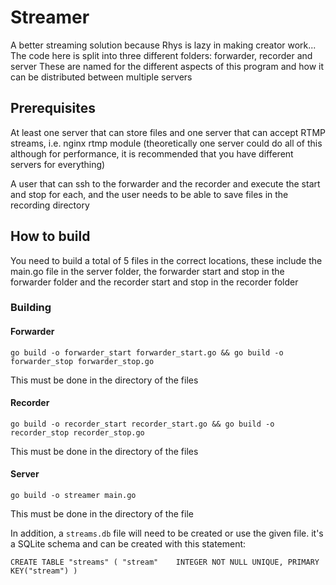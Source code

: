 # Streamer
A better streaming solution because Rhys is lazy in making creator work...
The code here is split into three different folders: forwarder, recorder and server
These are named for the different aspects of this program and how it can be distributed between multiple servers
## Prerequisites
At least one server that can store files and one server that can accept RTMP streams, i.e. nginx rtmp module (theoretically one server could do all of this although for performance, it is recommended that you have different servers for everything)

A user that can ssh to the forwarder and the recorder and execute the start and stop for each, and the user needs to be able to save files in the recording directory
## How to build
You need to build a total of 5 files in the correct locations, these include the main.go file in the server folder, the forwarder start and stop in the forwarder folder and the recorder start and stop in the recorder folder
### Building
#### Forwarder
`go build -o forwarder_start forwarder_start.go && go build -o forwarder_stop forwarder_stop.go`

This must be done in the directory of the files
#### Recorder
`go build -o recorder_start recorder_start.go && go build -o recorder_stop recorder_stop.go`

This must be done in the directory of the files
#### Server
`go build -o streamer main.go`

This must be done in the directory of the file

In addition, a `streams.db` file will need to be created or use the given file. it's a SQLite schema and can be created with this statement:

`CREATE TABLE "streams" (
"stream"	INTEGER NOT NULL UNIQUE,
PRIMARY KEY("stream")
)`